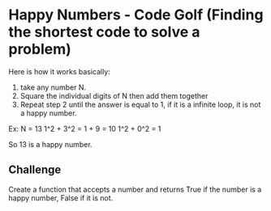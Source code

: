 # Happy Numbers - Code Golf (Finding the shortest code to solve a problem)

Here is how it works basically:
1. take any number N.
2. Square the individual digits of N then add them together
3. Repeat step 2 until the answer is equal to 1, if it is a infinite loop, it is not a happy number.

Ex:
N = 13
1^2 + 3^2 = 1 + 9 = 10
1^2 + 0^2 = 1

So 13 is a happy number.

## Challenge

Create a function that accepts a number and returns True if the number is a happy number, False if it is not.
